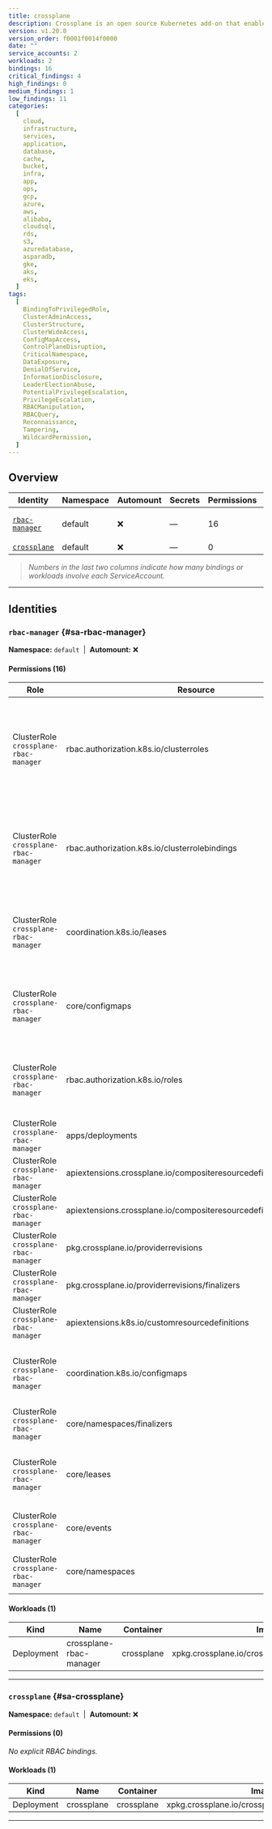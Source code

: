 ```yaml
---
title: crossplane
description: Crossplane is an open source Kubernetes add-on that enables platform teams to assemble infrastructure from multiple vendors, and expose higher level self-service APIs for application teams to consume.
version: v1.20.0
version_order: f0001f0014f0000
date: ""
service_accounts: 2
workloads: 2
bindings: 16
critical_findings: 4
high_findings: 0
medium_findings: 1
low_findings: 11
categories:
  [
    cloud,
    infrastructure,
    services,
    application,
    database,
    cache,
    bucket,
    infra,
    app,
    ops,
    gcp,
    azure,
    aws,
    alibaba,
    cloudsql,
    rds,
    s3,
    azuredatabase,
    asparadb,
    gke,
    aks,
    eks,
  ]
tags:
  [
    BindingToPrivilegedRole,
    ClusterAdminAccess,
    ClusterStructure,
    ClusterWideAccess,
    ConfigMapAccess,
    ControlPlaneDisruption,
    CriticalNamespace,
    DataExposure,
    DenialOfService,
    InformationDisclosure,
    LeaderElectionAbuse,
    PotentialPrivilegeEscalation,
    PrivilegeEscalation,
    RBACManipulation,
    RBACQuery,
    Reconnaissance,
    Tampering,
    WildcardPermission,
  ]
---
```


## Overview

| Identity                           | Namespace | Automount | Secrets | Permissions | Workloads | Risk                    |
| ---------------------------------- | --------- | --------- | ------- | ----------- | --------- | ----------------------- |
| [`rbac-manager`](#sa-rbac-manager) | default   | ❌        | —       | 16          | 1         | {{< risk "Critical" >}} |
| [`crossplane`](#sa-crossplane)     | default   | ❌        | —       | 0           | 1         | —                       |

> _Numbers in the last two columns indicate how many bindings or workloads involve each ServiceAccount._

---

## Identities

### `rbac-manager` {#sa-rbac-manager}

**Namespace:** `default` &nbsp;|&nbsp; **Automount:** ❌

#### Permissions (16)

| Role                                  | Resource                                                            | Verbs                                                          | Risk                  | Tags                                                                                                                                                                                   |
| ------------------------------------- | ------------------------------------------------------------------- | -------------------------------------------------------------- | --------------------- | -------------------------------------------------------------------------------------------------------------------------------------------------------------------------------------- |
| ClusterRole `crossplane-rbac-manager` | rbac.authorization.k8s.io/clusterroles                              | bind · create · escalate · get · list · patch · update · watch | {{< risk Critical >}} | {{< tag "BindingToPrivilegedRole" >}} {{< tag "ClusterAdminAccess" >}} {{< tag "InformationDisclosure" >}} {{< tag "PrivilegeEscalation" >}} {{< tag "RBACManipulation" >}} (+2 more)  |
| ClusterRole `crossplane-rbac-manager` | rbac.authorization.k8s.io/clusterrolebindings                       | \*                                                             | {{< risk Critical >}} | {{< tag "BindingToPrivilegedRole" >}} {{< tag "ClusterAdminAccess" >}} {{< tag "ClusterWideAccess" >}} {{< tag "InformationDisclosure" >}} {{< tag "PrivilegeEscalation" >}} (+4 more) |
| ClusterRole `crossplane-rbac-manager` | coordination.k8s.io/leases                                          | create · delete · get · list · patch · update · watch          | {{< risk Critical >}} | {{< tag "ControlPlaneDisruption" >}} {{< tag "CriticalNamespace" >}} {{< tag "DenialOfService" >}} {{< tag "LeaderElectionAbuse" >}} {{< tag "Tampering" >}}                           |
| ClusterRole `crossplane-rbac-manager` | core/configmaps                                                     | create · delete · get · list · patch · update · watch          | {{< risk Critical >}} | {{< tag "ConfigMapAccess" >}} {{< tag "DataExposure" >}} {{< tag "InformationDisclosure" >}} {{< tag "PotentialPrivilegeEscalation" >}} {{< tag "Tampering" >}}                        |
| ClusterRole `crossplane-rbac-manager` | rbac.authorization.k8s.io/roles                                     | create · escalate · get · list · patch · update · watch        | {{< risk Medium >}}   | {{< tag "InformationDisclosure" >}} {{< tag "RBACQuery" >}} {{< tag "Reconnaissance" >}}                                                                                               |
| ClusterRole `crossplane-rbac-manager` | apps/deployments                                                    | get · list · watch                                             | {{< risk Low >}}      |                                                                                                                                                                                        |
| ClusterRole `crossplane-rbac-manager` | apiextensions.crossplane.io/compositeresourcedefinitions            | get · list · watch                                             | {{< risk Low >}}      |                                                                                                                                                                                        |
| ClusterRole `crossplane-rbac-manager` | apiextensions.crossplane.io/compositeresourcedefinitions/finalizers | update                                                         | {{< risk Low >}}      |                                                                                                                                                                                        |
| ClusterRole `crossplane-rbac-manager` | pkg.crossplane.io/providerrevisions                                 | get · list · watch                                             | {{< risk Low >}}      |                                                                                                                                                                                        |
| ClusterRole `crossplane-rbac-manager` | pkg.crossplane.io/providerrevisions/finalizers                      | update                                                         | {{< risk Low >}}      |                                                                                                                                                                                        |
| ClusterRole `crossplane-rbac-manager` | apiextensions.k8s.io/customresourcedefinitions                      | get · list · watch                                             | {{< risk Low >}}      |                                                                                                                                                                                        |
| ClusterRole `crossplane-rbac-manager` | coordination.k8s.io/configmaps                                      | create · delete · get · list · patch · update · watch          | {{< risk Low >}}      |                                                                                                                                                                                        |
| ClusterRole `crossplane-rbac-manager` | core/namespaces/finalizers                                          | update                                                         | {{< risk Low >}}      |                                                                                                                                                                                        |
| ClusterRole `crossplane-rbac-manager` | core/leases                                                         | create · delete · get · list · patch · update · watch          | {{< risk Low >}}      |                                                                                                                                                                                        |
| ClusterRole `crossplane-rbac-manager` | core/events                                                         | create · delete · patch · update                               | {{< risk Low >}}      |                                                                                                                                                                                        |
| ClusterRole `crossplane-rbac-manager` | core/namespaces                                                     | get · list · watch                                             | {{< risk Low >}}      | {{< tag "ClusterStructure" >}} {{< tag "InformationDisclosure" >}} {{< tag "Reconnaissance" >}}                                                                                        |

#### Workloads (1)

| Kind       | Name                    | Container  | Image                                            |
| ---------- | ----------------------- | ---------- | ------------------------------------------------ |
| Deployment | crossplane-rbac-manager | crossplane | xpkg.crossplane.io/crossplane/crossplane:v1.20.0 |

---

### `crossplane` {#sa-crossplane}

**Namespace:** `default` &nbsp;|&nbsp; **Automount:** ❌

#### Permissions (0)

_No explicit RBAC bindings._

#### Workloads (1)

| Kind       | Name       | Container  | Image                                            |
| ---------- | ---------- | ---------- | ------------------------------------------------ |
| Deployment | crossplane | crossplane | xpkg.crossplane.io/crossplane/crossplane:v1.20.0 |

---
